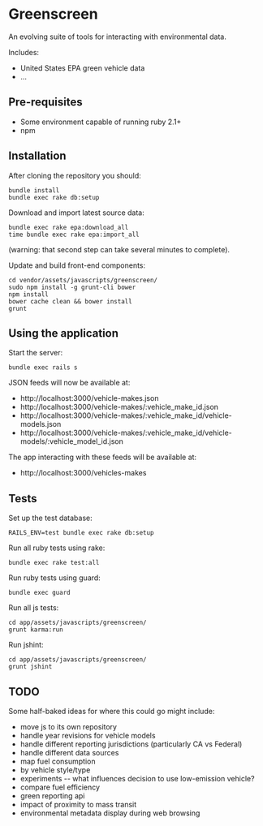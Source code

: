 Greenscreen
===========

An evolving suite of tools for interacting with environmental data.

Includes:

 * United States EPA green vehicle data
 * ...

Pre-requisites
--------------

 * Some environment capable of running ruby 2.1+
 * npm


Installation
------------

After cloning the repository you should:

    bundle install
    bundle exec rake db:setup

Download and import latest source data:

    bundle exec rake epa:download_all
    time bundle exec rake epa:import_all

(warning: that second step can take several minutes to complete).

Update and build front-end components:

    cd vendor/assets/javascripts/greenscreen/
    sudo npm install -g grunt-cli bower
    npm install
    bower cache clean && bower install
    grunt


Using the application
---------------------

Start the server:

    bundle exec rails s

JSON feeds will now be available at:

 * http://localhost:3000/vehicle-makes.json
 * http://localhost:3000/vehicle-makes/:vehicle_make_id.json
 * http://localhost:3000/vehicle-makes/:vehicle_make_id/vehicle-models.json
 * http://localhost:3000/vehicle-makes/:vehicle_make_id/vehicle-models/:vehicle_model_id.json

The app interacting with these feeds will be available at:

 * http://localhost:3000/vehicles-makes


Tests
-----

Set up the test database:

    RAILS_ENV=test bundle exec rake db:setup

Run all ruby tests using rake:

    bundle exec rake test:all

Run ruby tests using guard:

    bundle exec guard

Run all js tests:

    cd app/assets/javascripts/greenscreen/
    grunt karma:run

Run jshint:

    cd app/assets/javascripts/greenscreen/
    grunt jshint

TODO
----

Some half-baked ideas for where this could go might include:

 * move js to its own repository
 * handle year revisions for vehicle models
 * handle different reporting jurisdictions (particularly CA vs Federal)
 * handle different data sources
 * map fuel consumption
 * by vehicle style/type
 * experiments -- what influences decision to use low-emission vehicle?
 * compare fuel efficiency
 * green reporting api
 * impact of proximity to mass transit
 * environmental metadata display during web browsing

